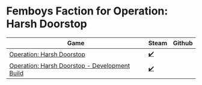 # Femboys Faction for Operation: Harsh Doorstop

| Game | Steam | Github |
|---|---|---|
| [Operation: Harsh Doorstop](https://steamdb.info/app/736590) | [✔️](https://steamcommunity.com/sharedfiles/filedetails/?id=3309601993) |  |
| [Operation: Harsh Doorstop - Development Build](https://steamdb.info/app/1307180) | [✔️](https://steamcommunity.com/sharedfiles/filedetails/?id=3309747335) |  |